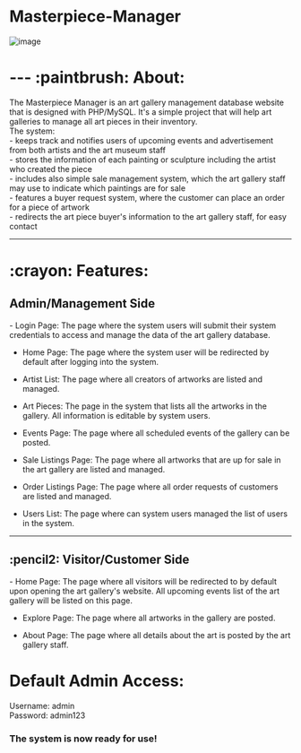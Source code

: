 # Masterpiece-Manager
![image](https://user-images.githubusercontent.com/68800076/189507158-498d7857-7e2b-4a05-ad54-6333aaba8f61.png)
  <h1>
---
:paintbrush: About:
    </h1>
      <div>
  The Masterpiece Manager is an art gallery management database website that is designed with PHP/MySQL. It's a simple project that will help art galleries to manage all art pieces in their inventory. <br />
  The system:<br />
   - keeps track and notifies users of upcoming events and advertisement from both artists and the art museum staff<br />
   - stores the information of each painting or sculpture including the artist who created the piece <br />
   - includes also simple sale management system, which the art gallery staff may use to indicate which paintings are for sale <br />
   - features a buyer request system, where the customer can place an order for a piece of artwork<br />
   - redirects the art piece buyer's information to the art gallery staff, for easy contact<br />

---

<h1> :crayon: Features: </h1>
 <h2>Admin/Management Side </h2>
- Login Page: The page where the system users will submit their system credentials to access and manage the data of the art gallery database. 
    
- Home Page: The page where the system user will be redirected by default after logging into the system.

-  Artist List: The page where all creators of artworks are listed and managed.

-  Art Pieces: The page in the system that lists all the artworks in the gallery. All information is editable by system users.

-  Events Page: The page where all scheduled events of the gallery can be posted.

-  Sale Listings Page: The page where all artworks that are up for sale in the art gallery are listed and managed.

-  Order Listings Page: The page where all order requests of customers are listed and managed.

-  Users List: The page where can system users managed the list of users in the system.

---

<h2>:pencil2: Visitor/Customer Side</h2>
- Home Page: The page where all visitors will be redirected to by default upon opening the art gallery's website. All upcoming events list of the art gallery will be listed on this page.

- Explore Page: The page where all artworks in the gallery are posted.

- About Page: The page where all details about the art is posted by the art gallery staff.

<h1>Default Admin Access:</h1>
Username: admin </br>
Password: admin123</br>

<h3>The system is now ready for use!</h3>


</div>
